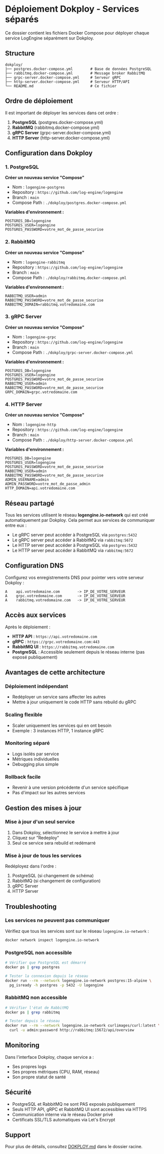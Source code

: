 # Déploiement Dokploy - Services séparés

Ce dossier contient les fichiers Docker Compose pour déployer chaque service LogEngine séparément sur Dokploy.

## Structure

```
dokploy/
├── postgres.docker-compose.yml        # Base de données PostgreSQL
├── rabbitmq.docker-compose.yml        # Message broker RabbitMQ
├── grpc-server.docker-compose.yml     # Serveur gRPC
├── http-server.docker-compose.yml     # Serveur HTTP/API
└── README.md                          # Ce fichier
```

## Ordre de déploiement

Il est important de déployer les services dans cet ordre :

1. **PostgreSQL** (postgres.docker-compose.yml)
2. **RabbitMQ** (rabbitmq.docker-compose.yml)
3. **gRPC Server** (grpc-server.docker-compose.yml)
4. **HTTP Server** (http-server.docker-compose.yml)

## Configuration dans Dokploy

### 1. PostgreSQL

**Créer un nouveau service "Compose"**
- Nom : `logengine-postgres`
- Repository : `https://github.com/log-engine/logengine`
- Branch : `main`
- Compose Path : `./dokploy/postgres.docker-compose.yml`

**Variables d'environnement :**
```env
POSTGRES_DB=logengine
POSTGRES_USER=logengine
POSTGRES_PASSWORD=votre_mot_de_passe_securise
```

### 2. RabbitMQ

**Créer un nouveau service "Compose"**
- Nom : `logengine-rabbitmq`
- Repository : `https://github.com/log-engine/logengine`
- Branch : `main`
- Compose Path : `./dokploy/rabbitmq.docker-compose.yml`

**Variables d'environnement :**
```env
RABBITMQ_USER=admin
RABBITMQ_PASSWORD=votre_mot_de_passe_securise
RABBITMQ_DOMAIN=rabbitmq.votredomaine.com
```

### 3. gRPC Server

**Créer un nouveau service "Compose"**
- Nom : `logengine-grpc`
- Repository : `https://github.com/log-engine/logengine`
- Branch : `main`
- Compose Path : `./dokploy/grpc-server.docker-compose.yml`

**Variables d'environnement :**
```env
POSTGRES_DB=logengine
POSTGRES_USER=logengine
POSTGRES_PASSWORD=votre_mot_de_passe_securise
RABBITMQ_USER=admin
RABBITMQ_PASSWORD=votre_mot_de_passe_securise
GRPC_DOMAIN=grpc.votredomaine.com
```

### 4. HTTP Server

**Créer un nouveau service "Compose"**
- Nom : `logengine-http`
- Repository : `https://github.com/log-engine/logengine`
- Branch : `main`
- Compose Path : `./dokploy/http-server.docker-compose.yml`

**Variables d'environnement :**
```env
POSTGRES_DB=logengine
POSTGRES_USER=logengine
POSTGRES_PASSWORD=votre_mot_de_passe_securise
RABBITMQ_USER=admin
RABBITMQ_PASSWORD=votre_mot_de_passe_securise
ADMIN_USERNAME=admin
ADMIN_PASSWORD=votre_mot_de_passe_admin
HTTP_DOMAIN=api.votredomaine.com
```

## Réseau partagé

Tous les services utilisent le réseau **logengine.io-network** qui est créé automatiquement par Dokploy. Cela permet aux services de communiquer entre eux :

- Le gRPC server peut accéder à PostgreSQL via `postgres:5432`
- Le gRPC server peut accéder à RabbitMQ via `rabbitmq:5672`
- Le HTTP server peut accéder à PostgreSQL via `postgres:5432`
- Le HTTP server peut accéder à RabbitMQ via `rabbitmq:5672`

## Configuration DNS

Configurez vos enregistrements DNS pour pointer vers votre serveur Dokploy :

```
A    api.votredomaine.com        -> IP_DE_VOTRE_SERVEUR
A    grpc.votredomaine.com       -> IP_DE_VOTRE_SERVEUR
A    rabbitmq.votredomaine.com   -> IP_DE_VOTRE_SERVEUR
```

## Accès aux services

Après le déploiement :

- **HTTP API** : `https://api.votredomaine.com`
- **gRPC** : `https://grpc.votredomaine.com:443`
- **RabbitMQ UI** : `https://rabbitmq.votredomaine.com`
- **PostgreSQL** : Accessible seulement depuis le réseau interne (pas exposé publiquement)

## Avantages de cette architecture

### Déploiement indépendant
- Redéployer un service sans affecter les autres
- Mettre à jour uniquement le code HTTP sans rebuild du gRPC

### Scaling flexible
- Scaler uniquement les services qui en ont besoin
- Exemple : 3 instances HTTP, 1 instance gRPC

### Monitoring séparé
- Logs isolés par service
- Métriques individuelles
- Debugging plus simple

### Rollback facile
- Revenir à une version précédente d'un service spécifique
- Pas d'impact sur les autres services

## Gestion des mises à jour

### Mise à jour d'un seul service

1. Dans Dokploy, sélectionnez le service à mettre à jour
2. Cliquez sur "Redeploy"
3. Seul ce service sera rebuild et redémarré

### Mise à jour de tous les services

Redéployez dans l'ordre :
1. PostgreSQL (si changement de schéma)
2. RabbitMQ (si changement de configuration)
3. gRPC Server
4. HTTP Server

## Troubleshooting

### Les services ne peuvent pas communiquer

Vérifiez que tous les services sont sur le réseau `logengine.io-network` :

```bash
docker network inspect logengine.io-network
```

### PostgreSQL non accessible

```bash
# Vérifier que PostgreSQL est démarré
docker ps | grep postgres

# Tester la connexion depuis le réseau
docker run --rm --network logengine.io-network postgres:15-alpine \
  pg_isready -h postgres -p 5432 -U logengine
```

### RabbitMQ non accessible

```bash
# Vérifier l'état de RabbitMQ
docker ps | grep rabbitmq

# Tester depuis le réseau
docker run --rm --network logengine.io-network curlimages/curl:latest \
  curl -u admin:password http://rabbitmq:15672/api/overview
```

## Monitoring

Dans l'interface Dokploy, chaque service a :
- Ses propres logs
- Ses propres métriques (CPU, RAM, réseau)
- Son propre statut de santé

## Sécurité

- PostgreSQL et RabbitMQ ne sont PAS exposés publiquement
- Seuls HTTP API, gRPC et RabbitMQ UI sont accessibles via HTTPS
- Communication interne via le réseau Docker privé
- Certificats SSL/TLS automatiques via Let's Encrypt

## Support

Pour plus de détails, consultez [DOKPLOY.md](../DOKPLOY.md) dans le dossier racine.
